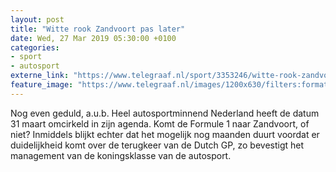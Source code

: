 ```yaml
---
layout: post
title: "Witte rook Zandvoort pas later"
date: Wed, 27 Mar 2019 05:30:00 +0100
categories: 
- sport 
- autosport 
externe_link: "https://www.telegraaf.nl/sport/3353246/witte-rook-zandvoort-pas-later"
feature_image: "https://www.telegraaf.nl/images/1200x630/filters:format(jpeg):quality(80)/cdn-kiosk-api.telegraaf.nl/37ea3072-5019-11e9-8b93-0217670beecd.jpg"
---
```


<p class="intro">Nog even geduld, a.u.b. Heel autosportminnend Nederland heeft de datum 31 maart omcirkeld in zijn agenda. Komt de Formule 1 naar Zandvoort, of niet? Inmiddels blijkt echter dat het mogelijk nog maanden duurt voordat er duidelijkheid komt over de terugkeer van de Dutch GP, zo bevestigt het management van de koningsklasse van de autosport.</p>

